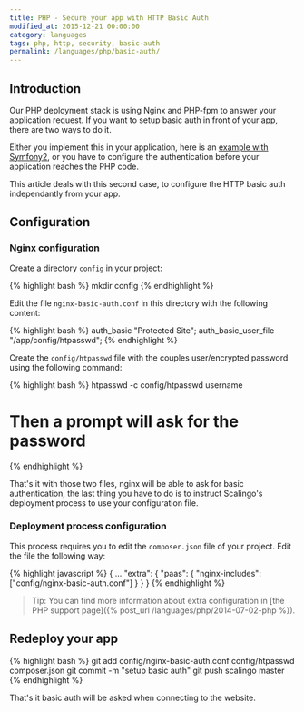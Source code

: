 ```yaml
---
title: PHP - Secure your app with HTTP Basic Auth
modified_at: 2015-12-21 00:00:00
category: languages
tags: php, http, security, basic-auth
permalink: /languages/php/basic-auth/
---
```


## Introduction

Our PHP deployment stack is using Nginx and PHP-fpm to answer your application request.
If you want to setup basic auth in front of your app, there are two ways to do it.

Either you implement this in your application, here is an [example with Symfony2](http://symfony.com/doc/current/book/security.html),
or you have to configure the authentication before your application reaches the PHP code.

This article deals with this second case, to configure the HTTP basic auth independantly from your app.

## Configuration

### Nginx configuration

Create a directory `config` in your project:

{% highlight bash %}
mkdir config
{% endhighlight %}

Edit the file `nginx-basic-auth.conf` in this directory with the following content:

{% highlight bash %}
auth_basic           "Protected Site";
auth_basic_user_file "/app/config/htpasswd";
{% endhighlight %}

Create the `config/htpasswd` file with the couples user/encrypted password using the following command:

{% highlight bash %}
htpasswd -c config/htpasswd username

# Then a prompt will ask for the password
{% endhighlight %}

That's it with those two files, nginx will be able to ask for basic authentication, the last thing
you have to do is to instruct Scalingo's deployment process to use your configuration file.

### Deployment process configuration

This process requires you to edit the `composer.json` file of your project. Edit the file the following way:

{% highlight javascript %}
{
  ...
  "extra": {
    "paas": {
      "nginx-includes": ["config/nginx-basic-auth.conf"]
    }
  }
}
{% endhighlight %}

> Tip: You can find more information about extra configuration in [the PHP support page]({% post_url /languages/php/2014-07-02-php %}).


## Redeploy your app

{% highlight bash %}
git add config/nginx-basic-auth.conf config/htpasswd composer.json
git commit -m "setup basic auth"
git push scalingo master
{% endhighlight %}

That's it basic auth will be asked when connecting to the website.
